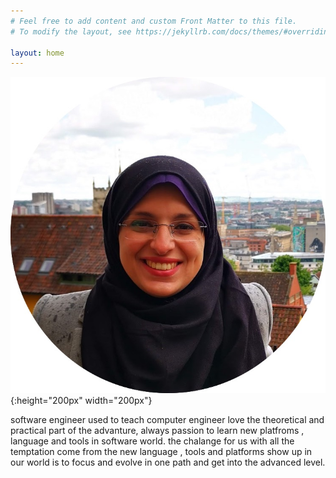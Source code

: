 ```yaml
---
# Feel free to add content and custom Front Matter to this file.
# To modify the layout, see https://jekyllrb.com/docs/themes/#overriding-theme-defaults

layout: home
---
```

![soha Ahmed](/images/soha-pro.jpg){:height="200px" width="200px"}

  software engineer used to teach computer engineer love the theoretical 
  and practical part of the advanture, always passion to learn new platfroms
  , language and tools in software world.
  the chalange for us with all the temptation come from the new language ,
  tools and platforms show up in our world is to focus and evolve in one path and get into the advanced level.  

